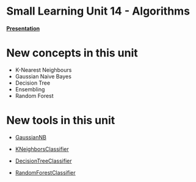 # Small Learning Unit 14 - Algorithms


#### [Presentation](https://docs.google.com/presentation/d/1yp36NTHD5KNyHC0zD3axcyW9hLqQdlRXTaiAFkkAapY/edit?usp=sharing)

# New concepts in this unit

- K-Nearest Neighbours
- Gaussian Naive Bayes
- Decision Tree
- Ensembling
- Random Forest

# New tools in this unit
- [GaussianNB](http://scikit-learn.org/stable/modules/generated/sklearn.naive_bayes.GaussianNB.html)

- [KNeighborsClassifier](http://scikit-learn.org/stable/modules/generated/sklearn.neighbors.KNeighborsClassifier.html)

- [DecisionTreeClassifier](http://scikit-learn.org/stable/modules/generated/sklearn.tree.DecisionTreeClassifier.html)

- [RandomForestClassifier](http://scikit-learn.org/stable/modules/generated/sklearn.ensemble.RandomForestClassifier.html)
